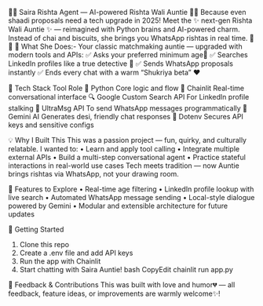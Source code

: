 🧕💞 Saira Rishta Agent — AI-powered Rishta Wali Auntie 💝💍
Because even shaadi proposals need a tech upgrade in 2025!
Meet the ✨ next-gen Rishta Wali Auntie ✨ — reimagined with Python brains and AI-powered charm. Instead of chai and biscuits, she brings you WhatsApp rishtas in real time. 💬📲
💼 What She Does:-
Your classic matchmaking auntie — upgraded with modern tools and APIs:
✅ Asks your preferred minimum age🤵
✅ Searches LinkedIn profiles like a true detective 👀
✅ Sends WhatsApp proposals instantly
✅ Ends every chat with a warm “Shukriya beta” ❤️

🔧 Tech Stack
Tool	Role
🧠 Python	Core logic and flow
💬 Chainlit	Real-time conversational interface
🔍 Google Custom Search API	For LinkedIn profile stalking
📲 UltraMsg API	To send WhatsApp messages programmatically
🤖 Gemini AI	Generates desi, friendly chat responses
🔐 Dotenv	Secures API keys and sensitive configs

💡 Why I Built This
This was a passion project — fun, quirky, and culturally relatable.
I wanted to:
•	Learn and apply tool calling
•	Integrate multiple external APIs
•	Build a multi-step conversational agent
•	Practice stateful interactions in real-world use cases
Tech meets tradition — now Auntie brings rishtas via WhatsApp, not your drawing room.

🧪 Features to Explore
•	Real-time age filtering
•	LinkedIn profile lookup with live search
•	Automated WhatsApp message sending
•	Local-style dialogue powered by Gemini
•	Modular and extensible architecture for future updates

🚀 Getting Started
1.	Clone this repo
2.	Create a .env file and add API keys
3.	Run the app with Chainlit
4.	Start chatting with Saira Auntie!
bash
CopyEdit
chainlit run app.py

🙌 Feedback & Contributions
This was built with love and humor💔 — all feedback, feature ideas, or improvements are warmly welcome✨!




